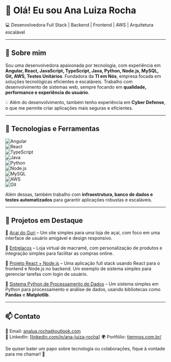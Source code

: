 # 👋 Olá! Eu sou Ana Luiza Rocha

💻 Desenvolvedora Full Stack | Backend | Frontend | AWS | Arquitetura escalável

---

## 🚀 Sobre mim

Sou uma desenvolvedora apaixonada por tecnologia, com experiência em **Angular, React, JavaScript, TypeScript, Java, Python, Node.js, MySQL, Git, AWS, Testes Unitários**. 
Fundadora da **TI em Nós**, empresa focada em soluções tecnológicas eficientes e escaláveis. 
Trabalho com desenvolvimento de sistemas web, sempre focando em **qualidade, performance e experiência do usuário**.

💡 Além do desenvolvimento, também tenho experiência em **Cyber Defense**, o que me permite criar aplicações mais seguras e eficientes.

---

## 🔧 Tecnologias e Ferramentas

![Angular](https://img.shields.io/badge/-Angular-DD0031?style=flat&logo=angular&logoColor=white)  
![React](https://img.shields.io/badge/-React-61DAFB?style=flat&logo=react&logoColor=black)  
![TypeScript](https://img.shields.io/badge/-TypeScript-3178C6?style=flat&logo=typescript&logoColor=white)  
![Java](https://img.shields.io/badge/-Java-007396?style=flat&logo=java&logoColor=white)  
![Python](https://img.shields.io/badge/-Python-3776AB?style=flat&logo=python&logoColor=white)  
![Node.js](https://img.shields.io/badge/-Node.js-339933?style=flat&logo=node.js&logoColor=white)  
![MySQL](https://img.shields.io/badge/-MySQL-4479A1?style=flat&logo=mysql&logoColor=white)  
![AWS](https://img.shields.io/badge/-AWS-FF9900?style=flat&logo=amazonaws&logoColor=white)  
![Git](https://img.shields.io/badge/-Git-F05032?style=flat&logo=git&logoColor=white)  

Além dessas, também trabalho com **infraestrutura, banco de dados e testes automatizados** para garantir aplicações robustas e escaláveis.

---

## 📌 Projetos em Destaque

🔹 [Açai do Guri](https://github.com/Analu1rocha/acai-do-guri) – Um site simples para uma loja de açaí, com foco em uma interface de usuário amigável e design responsivo.

🔹 [Entrelaços](https://github.com/Analu1rocha/entrelacos) – Loja virtual de macramê, com personalização de produtos e integração simples para facilitar as compras online.

🔹 [Projeto React + Node.js](https://github.com/Analu1rocha/projeto-react-node) – Uma aplicação full stack usando React para o frontend e Node.js no backend. Um exemplo de sistema simples para gerenciar tarefas com login de usuário.

🔹 [Sistema Python de Processamento de Dados](https://github.com/Analu1rocha/sistema-python-dados) – Um sistema simples em Python para processamento e análise de dados, usando bibliotecas como **Pandas** e **Matplotlib**.

---

## 📫 Contato

📩 Email: [analua.rocha@outlook.com](mailto:analua.rocha@outlook.com)  
💼 LinkedIn: [[linkedin.com/in/ana-luiza-rocha](https://www.linkedin.com/in/ana-luiza-rocha-a77655244/)] 
🌍 Portfólio: [tiemnos.com.br/](https://www.tiemnos.com.br)

Se quiser bater um papo sobre tecnologia ou colaborações, fique à vontade para me chamar! 🚀
